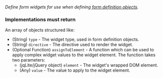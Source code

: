 *Define form widgets for use when defining
[form definition objects](guide/forms/#form-definition-objects).*

<h3>Implementations must return</h3>

An array of objects structured like:

* (String) `type` - The widget type, used in form definition objects.
* (String) `directive` - The directive used to render the widget.
* (Optional Function) `assignToElement` - A function which can be used to apply
  complex widget values to the widget element. The function takes two
  parameters:
    * (jqLite/jQuery object) `element` - The widget's wrapped DOM element.
    * (Any) `value` - The value to apply to the widget element.
